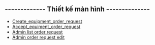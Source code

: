 ## ------------- Thiết kế màn hình --------------
- [Create_equipment_order_request](https://docs.google.com/spreadsheets/d/1-_HMGi71tJPAhgnOj6K278vQpb5moDq4/edit#gid=731931977)
- [Accept_equiment_order_request](https://docs.google.com/spreadsheets/d/1vh--lf-QpKY6Tw4MvsIHFPQv2kw6cA_e/edit#gid=2126182104)
- [Admin list order request](https://docs.google.com/spreadsheets/d/1cvbbMqEXNp-X3UpKBob6XuZqwVnVf7et/edit#gid=351126909)
- [Admin order request edit](https://docs.google.com/spreadsheets/d/15qR0VBtrjUfnslnP_ZxE3qvAkQNWT_LI/edit#gid=2126182104)
